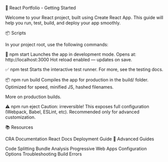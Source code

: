 🚀 React Portfolio - Getting Started

Welcome to your React project, built using Create React App. This guide will help you run, test, build, and deploy your app smoothly.

📦 Scripts

In your project root, use the following commands:

🔧 npm start
Launches the app in development mode.
Opens at: http://localhost:3000
Hot reload enabled — updates on save.

✅ npm test
Starts the interactive test runner.
For more, see the testing docs.

📦 npm run build
Compiles the app for production in the build/ folder.
Optimized for speed, minified JS, hashed filenames.

More on production builds.

⚠️ npm run eject
Caution: irreversible!
This exposes full configuration (Webpack, Babel, ESLint, etc). Recommended only for advanced customization.

📚 Resources

CRA Documentation
React Docs
Deployment Guide
🌟 Advanced Guides

Code Splitting
Bundle Analysis
Progressive Web Apps
Configuration Options
Troubleshooting Build Errors
